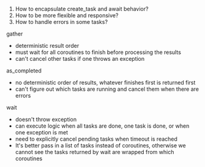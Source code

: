 1. How to encapsulate create_task and await behavior?
2. How to be more flexible and responsive?
3. How to handle errors in some tasks?

gather
- deterministic result order
- must wait for all coroutines to finish before processing the results
- can't cancel other tasks if one throws an exception

as_completed
- no deterministic order of results, whatever finishes first is returned first
- can't figure out which tasks are running and cancel them when there are errors

wait
- doesn't throw exception
- can execute logic when all tasks are done, one task is done, or when one exception is met
- need to explicitly cancel pending tasks when timeout is reached 
- It's better pass in a list of tasks instead of coroutines, otherwise we cannot see 
  the tasks returned by wait are wrapped from which coroutines
